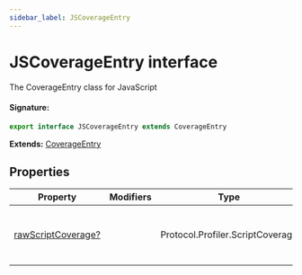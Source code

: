 ```yaml
---
sidebar_label: JSCoverageEntry
---
```


# JSCoverageEntry interface

The CoverageEntry class for JavaScript

#### Signature:

```typescript
export interface JSCoverageEntry extends CoverageEntry
```

**Extends:** [CoverageEntry](./puppeteer.coverageentry.md)

## Properties

| Property                                                               | Modifiers | Type                             | Description                                | Default |
| ---------------------------------------------------------------------- | --------- | -------------------------------- | ------------------------------------------ | ------- |
| [rawScriptCoverage?](./puppeteer.jscoverageentry.rawscriptcoverage.md) |           | Protocol.Profiler.ScriptCoverage | _(Optional)_ Raw V8 script coverage entry. |         |
